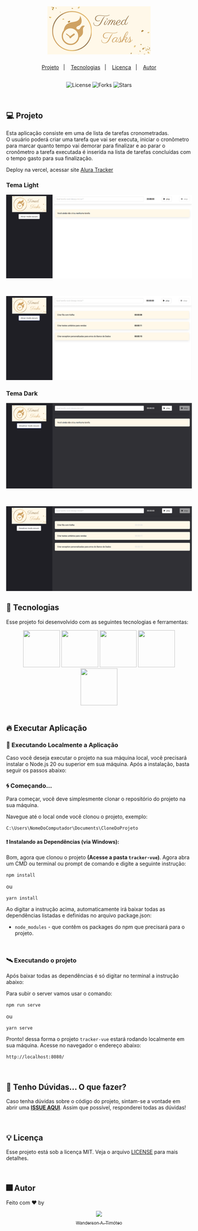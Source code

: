 <h1 align="center">
  <img src="src/assets/timed-tasks.png" />
</h1>

<div align="center">
  <a href="#-projeto">Projeto</a>&nbsp;&nbsp;&nbsp;|&nbsp;&nbsp;&nbsp;
  <a href="#-tecnologias">Tecnologias</a>&nbsp;&nbsp;&nbsp;|&nbsp;&nbsp;&nbsp;
  <a href="#-licença">Licença</a>&nbsp;&nbsp;&nbsp;|&nbsp;&nbsp;&nbsp;
  <a href="#-autor">Autor</a>
</div>

<br>

<p align="center">
  <img  src="https://img.shields.io/static/v1?label=license&message=MIT&color=15C3D6&labelColor=000000" alt="License">
  <img src="https://img.shields.io/github/forks/Wanderson-A-Timoteo/nlw-heat-origin?label=forks&message=MIT&color=15C3D6&labelColor=000000" alt="Forks">
  <img src="https://img.shields.io/github/stars/Wanderson-A-Timoteo/nlw-heat-origin?label=stars&message=MIT&color=15C3D6&labelColor=000000" alt="Stars">
</p>

<br>

## 💻 Projeto

Esta aplicação consiste em uma de lista de tarefas cronometradas.
<br />
O usuário poderá criar uma tarefa que vai ser executa, iniciar o cronômetro para marcar quanto tempo vai demorar para finalizar e ao parar o cronômetro a tarefa executada é inserida na lista de tarefas concluídas com o tempo gasto para sua finalização.
<br />

Deploy na vercel, acessar site [Alura Tracker](https://tracker-vuejs-wanderson-timoteo.vercel.app/)

### Tema Light

<p align="center">
    <img alt="Lista de tarefas" title="Lista de tarefas" 
    src="src/assets/timed-tasks-light.png" />
</p>

<br>

<p align="center">
    <img alt="Lista de tarefas" title="Lista de tarefas" 
    src="src/assets/timed-tasks-lights.png" />
</p>

### Tema Dark

<p align="center">
    <img alt="Lista de tarefas" title="Lista de tarefas" 
    src="src/assets/timed-tasks-dark.png" />
</p>

<br>

<p align="center">
    <img alt="Lista de tarefas" title="Lista de tarefas" 
    src="src/assets/timed-tasks-darks.png" />
</p>

## 🚀 Tecnologias

Esse projeto foi desenvolvido com as seguintes tecnologias e ferramentas:

<div align="center">
  <img src="https://cdn.jsdelivr.net/gh/devicons/devicon/icons/typescript/typescript-original.svg" width="100" height="100" />
  <img src="https://cdn.jsdelivr.net/gh/devicons/devicon/icons/nodejs/nodejs-original.svg" width="100" height="100" />
  
  <img src="https://cdn.jsdelivr.net/gh/devicons/devicon/icons/vuejs/vuejs-original-wordmark.svg" width="100" height="100" />
          
  <img src="https://cdn.jsdelivr.net/gh/devicons/devicon/icons/css3/css3-plain-wordmark.svg" width="100" height="100" />
  <img src="https://cdn.jsdelivr.net/gh/devicons/devicon/icons/vscode/vscode-original.svg" width="100" height="100" />
</div>

<br>

## 🔥 Executar Aplicação

### 🎇 Executando Localmente a Aplicação

Caso você deseja executar o projeto na sua máquina local, você precisará instalar o Node.js 20 ou superior em sua máquina. Após a instalação, basta seguir os passos abaixo:

### 🌀 Começando...

Para começar, você deve simplesmente clonar o repositório do projeto na sua máquina.

Navegue até o local onde você clonou o projeto, exemplo:

```sh
C:\Users\NomeDoComputador\Documents\CloneDoProjeto
```

#### ❗️ Instalando as Dependências (via Windows):

Bom, agora que clonou o projeto **(Acesse a pasta `tracker-vue`)**. Agora abra um CMD ou terminal ou prompt de comando e digite a seguinte instrução:

```sh
npm install
```

ou

```sh
yarn install
```

Ao digitar a instrução acima, automaticamente irá baixar todas as dependências listadas e definidas no arquivo package.json:

- `node_modules` - que contêm os packages do npm que precisará para o projeto.

<br>

### 🛰️ Executando o projeto

Após baixar todas as dependências é só digitar no terminal a instrução abaixo:

Para subir o server vamos usar o comando:

```sh
npm run serve
```

ou

```sh
yarn serve
```

Pronto! dessa forma o projeto `tracker-vue` estará rodando localmente em sua máquina. Acesse no navegador o endereço abaixo:

```sh
http://localhost:8080/
```

<br>

## 🚩 Tenho Dúvidas... O que fazer?

Caso tenha dúvidas sobre o código do projeto, sintam-se a vontade em abrir uma **[ISSUE AQUI](https://github.com/Wanderson-A-Timoteo/my-vuejs-studies/issues)**. Assim que possível, responderei todas as dúvidas!

<br>

## 💡 Licença

Esse projeto está sob a licença MIT. Veja o arquivo [LICENSE](.github/LICENSE.md) para mais detalhes.

<br>

## 🎆 Autor

Feito com ♥ by

<div align='center'>

[<img src="https://avatars.githubusercontent.com/u/40473246?v=4" width=115><br><sub>Wanderson A. Timóteo</sub>](hhttps://wanderson-a-timoteo.github.io/my-portfolio-dark-light/)

